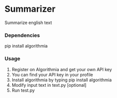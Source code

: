 # Summarizer
Summarize english text
### Dependencies
pip install algorithmia 
### Usage
1. Register on Algorithmia and get your own API key
2. You can find your API key in your profile
3. Install algorithmia by typing
   pip install algorithmia
4. Modify input text in text.py [optional]
5. Run test.py
